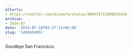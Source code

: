 ```yaml
---
alturls:
- https://twitter.com/bismark/status/489974722088935424
archive:
- 2014-07
date: '2014-07-18T03:27:31+00:00'
slug: '1405654051'
---
```


Goodbye San Francisco.

